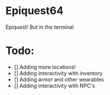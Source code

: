 # Epiquest64
Epiquest! But in the terminal

# Todo:
 - [] Adding more locations!
 - [] Adding interactivity with inventory
 - [] Adding armor and other wearables
 - [] Adding interactivity with NPC's